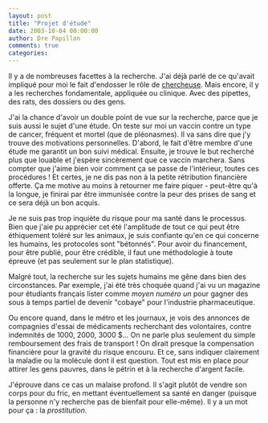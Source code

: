 ```yaml
---
layout: post
title: "Projet d'étude"
date: 2003-10-04 00:00:00
author: Dre Papillon
comments: true
categories: 
---
```



Il y a de nombreuses facettes à la recherche.  J'ai déjà parlé de ce qu'avait impliqué pour moi le fait d'endosser le rôle de [chercheuse](http://ebb.monblogue.com/2003/8/12/).  Mais encore, il y a les recherches fondamentale, appliquée ou clinique.  Avec des pipettes, des rats, des dossiers ou des gens.

J'ai la chance d'avoir un double point de vue sur la recherche, parce que je suis aussi le sujet d'une étude.  On teste sur moi un vaccin contre un type de cancer, fréquent et mortel (que de pléonasmes).  Il va sans dire que j'y trouve des motivations personnelles.  D'abord, le fait d'être membre d'une étude me garantit un bon suivi médical.  Ensuite, je trouve le but recherché plus que louable et j'espère sincèrement que ce vaccin marchera.  Sans compter que j'aime bien voir comment ça se passe de l'intérieur, toutes ces procédures !  Et certes, je ne dis pas non à la petite rétribution financière offerte.  Ça me motive au moins à retourner me faire piquer - peut-être qu'à la longue, je finirai par être immunisée contre la peur des prises de sang et ce sera déjà un bon acquis.

Je ne suis pas trop inquiète du risque pour ma santé dans le processus.  Bien que j'aie pu apprécier cet été l'amplitude de tout ce qui peut être éthiquement toléré sur les animaux, je suis confiante qu'en ce qui concerne les humains, les protocoles sont "bétonnés".  Pour avoir du financement, pour être publié, pour être crédible, il faut une méthodologie à toute épreuve (et pas seulement sur le plan statistique).

Malgré tout, la recherche sur les sujets humains me gêne dans bien des circonstances.  Par exemple, j'ai été très choquée quand j'ai vu un magazine pour étudiants français lister comme *moyen numéro un* pour gagner des sous à temps partiel de devenir "cobaye" pour l'industrie pharmaceutique.

Ou encore quand, dans le métro et les journaux, je vois des annonces de compagnies d'essai de médicaments recherchant des volontaires, contre indemnités de 1000, 2000, 3000 $...  On ne parle plus seulement du simple remboursement des frais de transport !  On dirait presque la compensation financière pour la gravité du risque encouru.  Et ce, sans indiquer clairement la maladie ou la molécule dont il est question.  Tout est mis en place pour attirer les gens pauvres, dans le pétrin et à la recherche d'argent facile.

J'éprouve dans ce cas un malaise profond.  Il s'agit plutôt de vendre son corps pour du fric, en mettant éventuellement sa santé en danger (puisque la personne n'y recherche pas de bienfait pour elle-même).  Il y a un mot pour ça : la *prostitution*.
